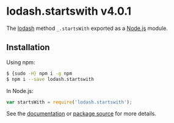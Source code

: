 # lodash.startswith v4.0.1

The [lodash](https://lodash.com/) method `_.startsWith` exported as a [Node.js](https://nodejs.org/) module.

## Installation

Using npm:
```bash
$ {sudo -H} npm i -g npm
$ npm i --save lodash.startswith
```

In Node.js:
```js
var startsWith = require('lodash.startswith');
```

See the [documentation](https://lodash.com/docs#startsWith) or [package source](https://github.com/lodash/lodash/blob/4.0.1-npm-packages/lodash.startswith) for more details.
